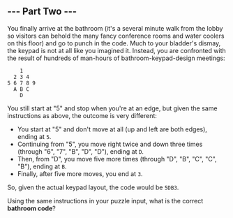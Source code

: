 ## --- Part Two ---

You finally arrive at the bathroom (it's a several minute walk from the lobby so visitors can behold the many fancy conference rooms and water coolers on this floor) and go to punch in the code.  Much to your bladder's dismay, the keypad is not at all like you imagined it.  Instead, you are confronted with the result of hundreds of man-hours of bathroom-keypad-design meetings:

        1
      2 3 4
    5 6 7 8 9
      A B C
        D

You still start at "5" and stop when you're at an edge, but given the same instructions as above, the outcome is very different:

* You start at "5" and don't move at all (up and left are both edges), ending at ``5``.
* Continuing from "5", you move right twice and down three times (through "6", "7", "B", "D", "D"), ending at ``D``.
* Then, from "D", you move five more times (through "D", "B", "C", "C", "B"), ending at ``B``.
* Finally, after five more moves, you end at ``3``.

So, given the actual keypad layout, the code would be ``5DB3``.

Using the same instructions in your puzzle input, what is the correct **bathroom code**?


